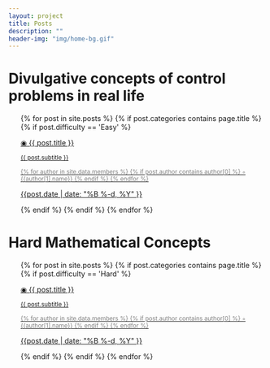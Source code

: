 ```yaml
---
layout: project
title: Posts
description: ""
header-img: "img/home-bg.gif"
---
```


<h1> Divulgative concepts of control problems in real life </h1>
<ul>
{% for post in site.posts %}
{% if post.categories contains page.title %}
{% if post.difficulty == 'Easy'  %}

<li style="list-style-type:none">
    <div class="post-preview">
            <a href="{{ post.url | prepend: site.baseurl }}" style="display: block">
            <p class="post-title"> &#9673; {{ post.title }} <small><p class="post-subtitle">{{ post.subtitle }}</p></small></p>
                <small style="color:grey">
                {% for author in site.data.members %}
                        {% if post.author contains author[0] %}
                            &#9702; {{author[1].name}} 
                        {% endif %}
                {% endfor %}
                </small>
            <p>{{post.date | date: "%B %-d, %Y" }}</p>    
            </a>
    </div>
</li>
{% endif %}
{% endif %}
{% endfor %}
</ul> 



<h1> Hard Mathematical Concepts  </h1>
<ul>

{% for post in site.posts %}
{% if post.categories contains page.title %}
{% if post.difficulty == 'Hard' %}

<li style="list-style-type:none">
    <div class="post-preview">
            <a href="{{ post.url | prepend: site.baseurl }}" style="display: block">
            <p class="post-title"> &#9673; {{ post.title }} <small><p class="post-subtitle">{{ post.subtitle }}</p></small></p>
                <small style="color:grey">
                {% for author in site.data.members %}
                        {% if post.author contains author[0] %}
                            &#9702; {{author[1].name}} 
                        {% endif %}
                {% endfor %}
                </small>
            <p>{{post.date | date: "%B %-d, %Y" }}</p>    
            </a>
    </div>
</li>
{% endif %}
{% endif %}
{% endfor %}
</ul> 